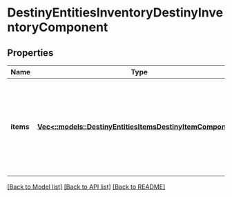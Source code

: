 # DestinyEntitiesInventoryDestinyInventoryComponent

## Properties
Name | Type | Description | Notes
------------ | ------------- | ------------- | -------------
**items** | [**Vec<::models::DestinyEntitiesItemsDestinyItemComponent>**](Destiny.Entities.Items.DestinyItemComponent.md) | The items in this inventory. If you care to bucket them, use the item&#39;s bucketHash property to group them. | [optional] [default to null]

[[Back to Model list]](../README.md#documentation-for-models) [[Back to API list]](../README.md#documentation-for-api-endpoints) [[Back to README]](../README.md)



